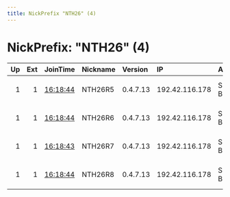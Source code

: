```yaml
---
title: NickPrefix "NTH26" (4)
---
```


# NickPrefix: "NTH26" (4)

|   Up |   Ext | JoinTime                                                                                              | Nickname   | Version   | IP             | AS        | CC   |   ORp |   Dirp | OS   | Contact                            |   eFamMembers |
|-----:|------:|:------------------------------------------------------------------------------------------------------|:-----------|:----------|:---------------|:----------|:-----|------:|-------:|:-----|:-----------------------------------|--------------:|
|    1 |     1 | [16:18:44](https://nusenu.github.io/OrNetStats/w/relay/0A42ECB653FD85D9517C21731D941BE0A3659E34.html) | NTH26R5    | 0.4.7.13  | 192.42.116.178 | SURF B.V. | nl   |  9004 |      0 | BSD  | email:mail nothingtohide.nl url:no |           258 |
|    1 |     1 | [16:18:44](https://nusenu.github.io/OrNetStats/w/relay/F056F362A02E84C8DD80AC7CDEF5617009C1DDB9.html) | NTH26R6    | 0.4.7.13  | 192.42.116.178 | SURF B.V. | nl   |  9005 |      0 | BSD  | email:mail nothingtohide.nl url:no |           258 |
|    1 |     1 | [16:18:43](https://nusenu.github.io/OrNetStats/w/relay/4499DCE04E1A22FC332482E7A03706B3AB7B4A26.html) | NTH26R7    | 0.4.7.13  | 192.42.116.178 | SURF B.V. | nl   |  9006 |      0 | BSD  | email:mail nothingtohide.nl url:no |           258 |
|    1 |     1 | [16:18:44](https://nusenu.github.io/OrNetStats/w/relay/2833B766EA7AD4C9CAE9429C8BC8CA815A53CD4C.html) | NTH26R8    | 0.4.7.13  | 192.42.116.178 | SURF B.V. | nl   |  9007 |      0 | BSD  | email:mail nothingtohide.nl url:no |           258 |
